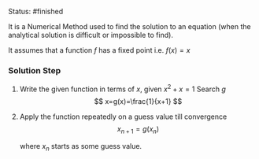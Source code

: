 Status: #finished 

It is a Numerical Method used to find the solution to an equation (when the analytical solution is difficult or impossible to find). 

It assumes that a function $f$ has a fixed point i.e. $f(x)=x$ 

### Solution Step
1. Write the given function in terms of $x$, 
	given $x^2+x=1$
	Search $g$	
$$
x=g(x)=\frac{1}{x+1}
$$

1. Apply the function repeatedly on a guess value till convergence 
$$
x_{n+1}=g(x_n)
$$

	where $x_n$ starts as some guess value. 



